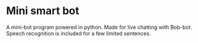 # Mini smart bot
 A mini-bot program powered in python.
 Made for live chatting with Bob-bot.
 Speech recognition is included for a few limited sentences.

